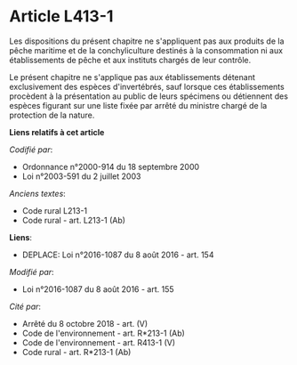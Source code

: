 # Article L413-1

Les dispositions du présent chapitre ne s'appliquent pas aux produits de la pêche maritime et de la conchyliculture destinés
à la consommation ni aux établissements de pêche et aux instituts chargés de leur contrôle.

Le présent chapitre ne s'applique pas aux établissements détenant exclusivement des espèces d'invertébrés, sauf lorsque ces
établissements procèdent à la présentation au public de leurs spécimens ou détiennent des espèces figurant sur une liste
fixée par arrêté du ministre chargé de la protection de la nature.

**Liens relatifs à cet article**

_Codifié par_:

  - Ordonnance n°2000-914 du 18 septembre 2000
  - Loi n°2003-591 du 2 juillet 2003

_Anciens textes_:

  - Code rural L213-1
  - Code rural - art. L213-1 (Ab)

**Liens**:

  - DEPLACE: Loi n°2016-1087 du 8 août 2016 - art. 154

_Modifié par_:

  - Loi n°2016-1087 du 8 août 2016 - art. 155

_Cité par_:

  - Arrêté du 8 octobre 2018 - art. (V)
  - Code de l'environnement - art. R*213-1 (Ab)
  - Code de l'environnement - art. R413-1 (V)
  - Code rural - art. R*213-1 (Ab)

